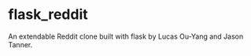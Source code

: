 flask_reddit
============

An extendable Reddit clone built with flask by Lucas Ou-Yang and Jason Tanner.
